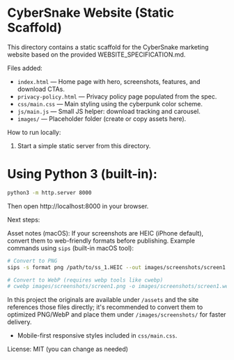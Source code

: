 # CyberSnake Website (Static Scaffold)

This directory contains a static scaffold for the CyberSnake marketing website based on the provided WEBSITE_SPECIFICATION.md.

Files added:
- `index.html` — Home page with hero, screenshots, features, and download CTAs.
- `privacy-policy.html` — Privacy policy page populated from the spec.
- `css/main.css` — Main styling using the cyberpunk color scheme.
- `js/main.js` — Small JS helper: download tracking and carousel.
- `images/` — Placeholder folder (create or copy assets here).

How to run locally:
1. Start a simple static server from this directory.

# Using Python 3 (built-in):
```bash
python3 -m http.server 8000
```

Then open http://localhost:8000 in your browser.

Next steps:

Asset notes (macOS):
If your screenshots are HEIC (iPhone default), convert them to web-friendly formats before publishing. Example commands using `sips` (built-in macOS tool):

```bash
# Convert to PNG
sips -s format png /path/to/ss_1.HEIC --out images/screenshots/screen1.png

# Convert to WebP (requires webp tools like cwebp)
# cwebp images/screenshots/screen1.png -o images/screenshots/screen1.webp
```

In this project the originals are available under `/assets` and the site references those files directly; it's recommended to convert them to optimized PNG/WebP and place them under `/images/screenshots/` for faster delivery.

- Mobile-first responsive styles included in `css/main.css`.

License: MIT (you can change as needed)
